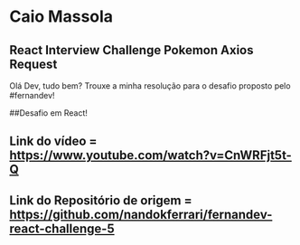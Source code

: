 # Caio Massola

## React Interview Challenge Pokemon Axios Request

Olá Dev, tudo bem? Trouxe a minha resolução para o desafio proposto pelo 
#fernandev!

##Desafio em React!

## Link do vídeo = https://www.youtube.com/watch?v=CnWRFjt5t-Q
## Link do Repositório de origem = https://github.com/nandokferrari/fernandev-react-challenge-5
